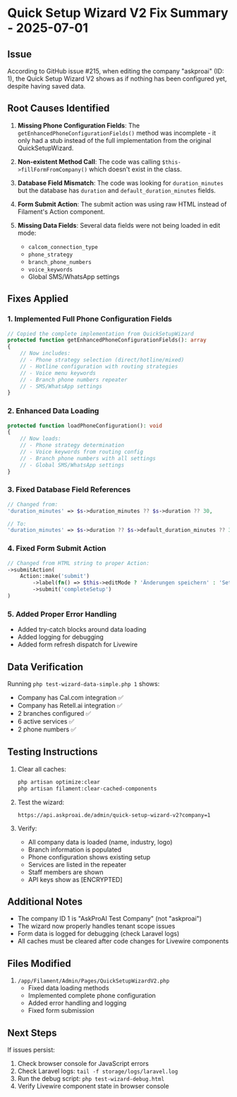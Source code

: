 # Quick Setup Wizard V2 Fix Summary - 2025-07-01

## Issue
According to GitHub issue #215, when editing the company "askproai" (ID: 1), the Quick Setup Wizard V2 shows as if nothing has been configured yet, despite having saved data.

## Root Causes Identified

1. **Missing Phone Configuration Fields**: The `getEnhancedPhoneConfigurationFields()` method was incomplete - it only had a stub instead of the full implementation from the original QuickSetupWizard.

2. **Non-existent Method Call**: The code was calling `$this->fillFormFromCompany()` which doesn't exist in the class.

3. **Database Field Mismatch**: The code was looking for `duration_minutes` but the database has `duration` and `default_duration_minutes` fields.

4. **Form Submit Action**: The submit action was using raw HTML instead of Filament's Action component.

5. **Missing Data Fields**: Several data fields were not being loaded in edit mode:
   - `calcom_connection_type`
   - `phone_strategy`
   - `branch_phone_numbers`
   - `voice_keywords`
   - Global SMS/WhatsApp settings

## Fixes Applied

### 1. Implemented Full Phone Configuration Fields
```php
// Copied the complete implementation from QuickSetupWizard
protected function getEnhancedPhoneConfigurationFields(): array
{
    // Now includes:
    // - Phone strategy selection (direct/hotline/mixed)
    // - Hotline configuration with routing strategies
    // - Voice menu keywords
    // - Branch phone numbers repeater
    // - SMS/WhatsApp settings
}
```

### 2. Enhanced Data Loading
```php
protected function loadPhoneConfiguration(): void
{
    // Now loads:
    // - Phone strategy determination
    // - Voice keywords from routing config
    // - Branch phone numbers with all settings
    // - Global SMS/WhatsApp settings
}
```

### 3. Fixed Database Field References
```php
// Changed from:
'duration_minutes' => $s->duration_minutes ?? $s->duration ?? 30,

// To:
'duration_minutes' => $s->duration ?? $s->default_duration_minutes ?? 30,
```

### 4. Fixed Form Submit Action
```php
// Changed from HTML string to proper Action:
->submitAction(
    Action::make('submit')
        ->label(fn() => $this->editMode ? 'Änderungen speichern' : 'Setup abschließen')
        ->submit('completeSetup')
)
```

### 5. Added Proper Error Handling
- Added try-catch blocks around data loading
- Added logging for debugging
- Added form refresh dispatch for Livewire

## Data Verification

Running `php test-wizard-data-simple.php 1` shows:
- Company has Cal.com integration ✅
- Company has Retell.ai integration ✅
- 2 branches configured ✅
- 6 active services ✅
- 2 phone numbers ✅

## Testing Instructions

1. Clear all caches:
   ```bash
   php artisan optimize:clear
   php artisan filament:clear-cached-components
   ```

2. Test the wizard:
   ```
   https://api.askproai.de/admin/quick-setup-wizard-v2?company=1
   ```

3. Verify:
   - All company data is loaded (name, industry, logo)
   - Branch information is populated
   - Phone configuration shows existing setup
   - Services are listed in the repeater
   - Staff members are shown
   - API keys show as [ENCRYPTED]

## Additional Notes

- The company ID 1 is "AskProAI Test Company" (not "askproai")
- The wizard now properly handles tenant scope issues
- Form data is logged for debugging (check Laravel logs)
- All caches must be cleared after code changes for Livewire components

## Files Modified

1. `/app/Filament/Admin/Pages/QuickSetupWizardV2.php`
   - Fixed data loading methods
   - Implemented complete phone configuration
   - Added error handling and logging
   - Fixed form submission

## Next Steps

If issues persist:
1. Check browser console for JavaScript errors
2. Check Laravel logs: `tail -f storage/logs/laravel.log`
3. Run the debug script: `php test-wizard-debug.html`
4. Verify Livewire component state in browser console